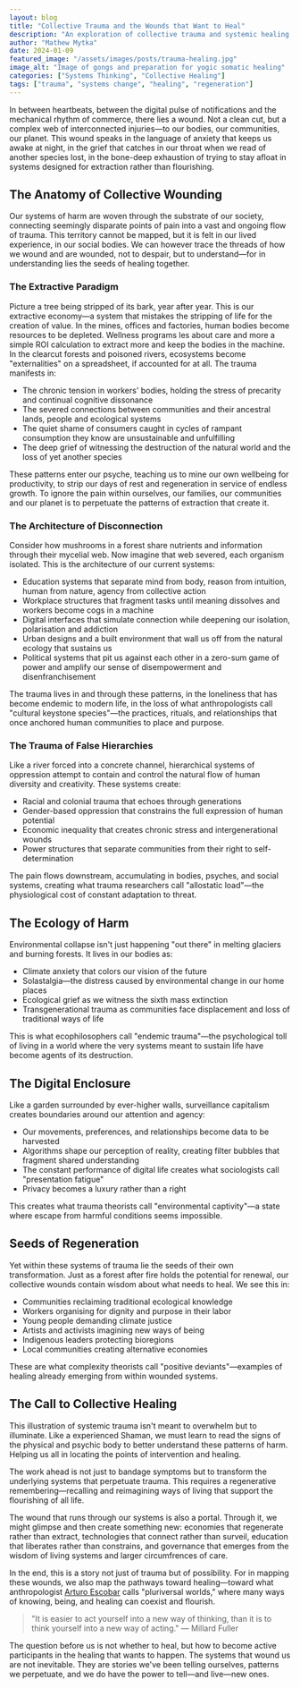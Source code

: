 ```yaml
---
layout: blog
title: "Collective Trauma and the Wounds that Want to Heal"
description: "An exploration of collective trauma and systemic healing in modern society"
author: "Mathew Mytka"
date: 2024-01-09
featured_image: "/assets/images/posts/trauma-healing.jpg"
image_alt: "Image of gongs and preparation for yogic somatic healing"
categories: ["Systems Thinking", "Collective Healing"]
tags: ["trauma", "systems change", "healing", "regeneration"]
---
```


In between heartbeats, between the digital pulse of notifications and the mechanical rhythm of commerce, there lies a wound. Not a clean cut, but a complex web of interconnected injuries—to our bodies, our communities, our planet. This wound speaks in the language of anxiety that keeps us awake at night, in the grief that catches in our throat when we read of another species lost, in the bone-deep exhaustion of trying to stay afloat in systems designed for extraction rather than flourishing.

## The Anatomy of Collective Wounding

Our systems of harm are woven through the substrate of our society, connecting seemingly disparate points of pain into a vast and ongoing flow of trauma. This territory cannot be mapped, but it is felt in our lived experience, in our social bodies. We can however trace the threads of how we wound and are wounded, not to despair, but to understand—for in understanding lies the seeds of healing together.

### The Extractive Paradigm

Picture a tree being stripped of its bark, year after year. This is our extractive economy—a system that mistakes the stripping of life for the creation of value. In the mines, offices and factories, human bodies become resources to be depleted. Wellness programs les about care and more a simple ROI calculation to extract more and keep the bodies in the machine. In the clearcut forests and poisoned rivers, ecosystems become "externalities" on a spreadsheet, if accounted for at all. The trauma manifests in:

- The chronic tension in workers' bodies, holding the stress of precarity and continual cognitive dissonance
- The severed connections between communities and their ancestral lands, people and ecological systems
- The quiet shame of consumers caught in cycles of rampant consumption they know are unsustainable and unfulfilling
- The deep grief of witnessing the destruction of the natural world and the loss of yet another species

These patterns enter our psyche, teaching us to mine our own wellbeing for productivity, to strip our days of rest and regeneration in service of endless growth. To ignore the pain within ourselves, our families, our communities and our planet is to perpetuate the patterns of extraction that create it.

### The Architecture of Disconnection

Consider how mushrooms in a forest share nutrients and information through their mycelial web. Now imagine that web severed, each organism isolated. This is the architecture of our current systems:

- Education systems that separate mind from body, reason from intuition, human from nature, agency from collective action
- Workplace structures that fragment tasks until meaning dissolves and workers become cogs in a machine
- Digital interfaces that simulate connection while deepening our isolation, polarisation and addiction
- Urban designs and a built environment that wall us off from the natural ecology that sustains us
- Political systems that pit us against each other in a zero-sum game of power and amplify our sense of disempowerment and disenfranchisement

The trauma lives in and through these patterns, in the loneliness that has become endemic to modern life, in the loss of what anthropologists call "cultural keystone species"—the practices, rituals, and relationships that once anchored human communities to place and purpose.

### The Trauma of False Hierarchies

Like a river forced into a concrete channel, hierarchical systems of oppression attempt to contain and control the natural flow of human diversity and creativity. These systems create:

- Racial and colonial trauma that echoes through generations
- Gender-based oppression that constrains the full expression of human potential
- Economic inequality that creates chronic stress and intergenerational wounds
- Power structures that separate communities from their right to self-determination

The pain flows downstream, accumulating in bodies, psyches, and social systems, creating what trauma researchers call "allostatic load"—the physiological cost of constant adaptation to threat.

## The Ecology of Harm

Environmental collapse isn't just happening "out there" in melting glaciers and burning forests. It lives in our bodies as:

- Climate anxiety that colors our vision of the future
- Solastalgia—the distress caused by environmental change in our home places
- Ecological grief as we witness the sixth mass extinction
- Transgenerational trauma as communities face displacement and loss of traditional ways of life

This is what ecophilosophers call "endemic trauma"—the psychological toll of living in a world where the very systems meant to sustain life have become agents of its destruction.

## The Digital Enclosure

Like a garden surrounded by ever-higher walls, surveillance capitalism creates boundaries around our attention and agency:

- Our movements, preferences, and relationships become data to be harvested
- Algorithms shape our perception of reality, creating filter bubbles that fragment shared understanding
- The constant performance of digital life creates what sociologists call "presentation fatigue"
- Privacy becomes a luxury rather than a right

This creates what trauma theorists call "environmental captivity"—a state where escape from harmful conditions seems impossible.

## Seeds of Regeneration

Yet within these systems of trauma lie the seeds of their own transformation. Just as a forest after fire holds the potential for renewal, our collective wounds contain wisdom about what needs to heal. We see this in:

- Communities reclaiming traditional ecological knowledge
- Workers organising for dignity and purpose in their labor
- Young people demanding climate justice
- Artists and activists imagining new ways of being
- Indigenous leaders protecting bioregions
- Local communities creating alternative economies

These are what complexity theorists call "positive deviants"—examples of healing already emerging from within wounded systems.

## The Call to Collective Healing

This illustration of systemic trauma isn't meant to overwhelm but to illuminate. Like a experienced Shaman, we must learn to read the signs of the physical and psychic body to better understand these patterns of harm. Helping us all in locating the points of intervention and healing.

The work ahead is not just to bandage symptoms but to transform the underlying systems that perpetuate trauma. This requires a regenerative remembering—recalling and reimagining ways of living that support the flourishing of all life.

The wound that runs through our systems is also a portal. Through it, we might glimpse and then create something new: economies that regenerate rather than extract, technologies that connect rather than surveil, education that liberates rather than constrains, and governance that emerges from the wisdom of living systems and larger circumfrences of care.

In the end, this is a story not just of trauma but of possibility. For in mapping these wounds, we also map the pathways toward healing—toward what anthropologist <a href="https://www.dukeupress.edu/designs-for-the-pluriverse" target="_blank">Arturo Escobar</a> calls "pluriversal worlds," where many ways of knowing, being, and healing can coexist and flourish.

> "It is easier to act yourself into a new way of thinking, than it is to think yourself into a new way of acting."
― Millard Fuller

The question before us is not whether to heal, but how to become active participants in the healing that wants to happen. The systems that wound us are not inevitable. They are stories we've been telling ourselves, patterns we perpetuate, and we do have the power to tell—and live—new ones.